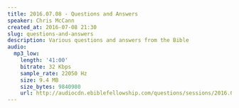 ```yaml
---
title: 2016.07.08 - Questions and Answers
speaker: Chris McCann
created_at: 2016-07-08 21:30
slug: questions-and-answers
description: Various questions and answers from the Bible
audio:
  mp3_low:
    length: '41:00'
    bitrate: 32 Kbps
    sample_rate: 22050 Hz
    size: 9.4 MB
    size_bytes: 9840980
    url: http://audiocdn.ebiblefellowship.com/questions/sessions/2016.07.08_McCann_-_Questions_and_Answers.mp3
---
```

